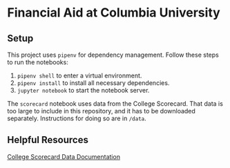 # Financial Aid at Columbia University

## Setup

This project uses `pipenv` for dependency management. Follow these steps to run the notebooks:
1. `pipenv shell` to enter a virtual environment.
2. `pipenv install` to install all necessary dependencies.
3. `jupyter notebook` to start the notebook server.

The `scorecard` notebook uses data from the College Scorecard. That data is too large to include in this repository, and it has to be downloaded separately. Instructions for doing so are in `/data`.

## Helpful Resources

[College Scorecard Data Documentation](https://collegescorecard.ed.gov/assets/FullDataDocumentation.pdf)
